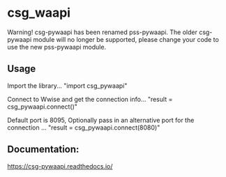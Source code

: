 # csg_waapi

Warning! csg-pywaapi has been renamed pss-pywaapi. The older csg-pywaapi module will no longer be supported, please change your code to use the new pss-pywaapi module.

## Usage

Import the library... 
"import csg_pywaapi"

Connect to Wwise and get the connection info...
"result = csg_pywaapi.connect()"

Default port is 8095, Optionally pass in an alternative port for the connection ...
"result = csg_pywaapi.connect(8080)" 

## Documentation:
https://csg-pywaapi.readthedocs.io/

